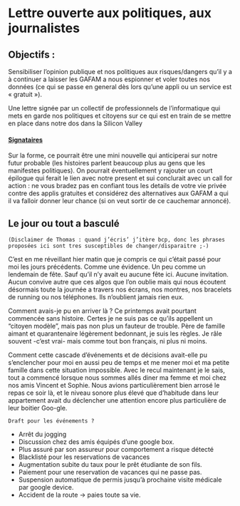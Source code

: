 # Lettre ouverte aux politiques, aux journalistes

## Objectifs : 
Sensibiliser l’opinion publique et nos politiques aux risques/dangers qu’il y a à continuer a laisser les GAFAM a nous espionner et voler toutes nos données (ce qui se passe en general dès lors qu’une appli ou un service est « gratuit »).

Une lettre signée par un collectif de professionnels de l’informatique qui mets en garde nos politiques et citoyens sur ce qui est en train de se mettre en place dans notre dos dans la Silicon Valley

#### [Signataires](signataires.md)

Sur la forme, ce pourrait être une mini nouvelle qui anticiperai sur notre futur probable (les histoires parlent beaucoup plus au gens que les manifestes politiques). On pourrait éventuellement y rajouter un court épilogue qui ferait le lien avec notre present et sui conclurait avec un call for action : ne vous bradez pas en confiant tous les details de votre vie privée contre des applis gratuites et considérez des alternatives aux GAFAM a qui il va falloir donner leur chance (si on veut sortir de ce cauchemar annoncé). 


## Le jour ou tout a basculé

    (Disclaimer de Thomas : quand j’écris’ j’itère bcp, donc les phrases proposées ici sont tres susceptibles de changer/disparaitre ;-)

C’est en me réveillant hier matin que je compris ce qui c’était passé pour moi les jours précédents. Comme une évidence. Un peu comme un lendemain de fête. Sauf qu’il n’y avait eu aucune fête ici. Aucune invitation. Aucun convive autre que ces algos que l’on oublie mais qui nous écoutent désormais toute la journée a travers nos écrans, nos montres, nos bracelets de running ou nos téléphones. Ils n’oublient jamais rien eux. 

Comment avais-je pu en arriver là ? Ce printemps avait pourtant commencée sans histoire. Certes je ne suis pas ce qu’ils appellent un “citoyen modèle”, mais pas non plus un fauteur de trouble. Père de famille aimant et quarantenaire légèrement bedonnant, je suis les règles. Je râle souvent -c’est vrai- mais comme tout bon français, ni plus ni moins. 

Comment cette cascade d’événements et de décisions avait-elle pu s’enclencher pour moi en aussi peu de temps et me mener moi et ma petite famille dans cette situation impossible. Avec le recul maintenant je le sais, tout a commencé lorsque nous sommes allés diner ma femme et moi chez nos amis Vincent et Sophie. 
Nous avions particulièrement bien arrosé le repas ce soir là, et le niveau sonore plus élevé que d’habitude dans leur appartement avait du déclencher une attention encore plus particulière de leur boitier Goo-gle.



    Draft pour les événements ?
- Arrêt du jogging
- Discussion chez des amis équipés d’une google box.
- Plus assuré par son assureur pour comportement a risque détecté
- Blacklisté pour les reservations de vacances
- Augmentation subite du taux pour le prêt étudiante de son fils. 
- Paiement pour une reservation de vacances qui ne passe pas. 
- Suspension automatique de permis jusqu’à prochaine visite médicale par google device. 
- Accident de la route -> paies toute sa vie. 
